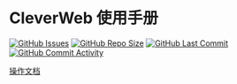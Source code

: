# CleverWeb 使用手册

[![GitHub Issues](https://img.shields.io/github/issues/toquery/cleverweb.svg)](https://github.com/ToQuery/cleverweb/issues)
[![GitHub Repo Size](https://img.shields.io/github/repo-size/toquery/cleverweb.svg)](https://github.com/ToQuery/cleverweb)
[![GitHub Last Commit](https://img.shields.io/github/last-commit/ToQuery/cleverweb.svg)](https://github.com/ToQuery/cleverweb)
[![GitHub Commit Activity](https://img.shields.io/github/commit-activity/w/ToQuery/cleverweb.svg)](https://github.com/ToQuery/cleverweb)

[操作文档](https://toquery.github.io/CleverWeb/)


